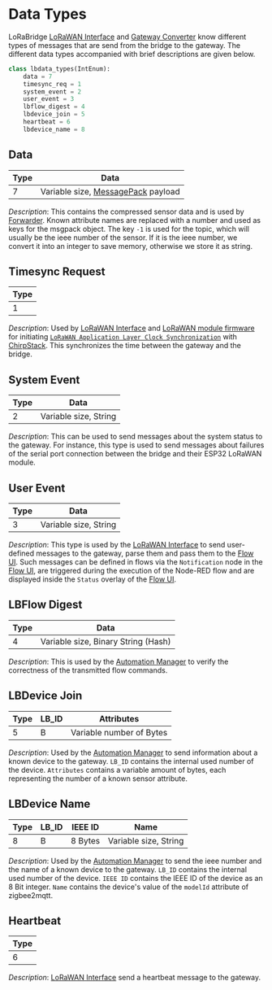 # Data Types

LoRaBridge [LoRaWAN Interface](../system_overview/sw_components.md#bridge-lorawan-interface) and [Gateway Converter](../system_overview/sw_components.md#converter) know different types of messages that are send from the bridge to the gateway. The different data types accompanied with brief descriptions are given below.

```python
class lbdata_types(IntEnum):
    data = 7
    timesync_req = 1
    system_event = 2
    user_event = 3
    lbflow_digest = 4
    lbdevice_join = 5
    heartbeat = 6
    lbdevice_name = 8
```

## Data
| Type  | Data  |
|---|---|
|  7  | Variable size, [MessagePack](https://msgpack.org/) payload   |

*Description*:
This contains the compressed sensor data and is used by [Forwarder](../system_overview/sw_components.md#forwarder). Known attribute names are replaced with a number and used as keys for the msgpack object. The key `-1` is used for the topic, which will usually be the ieee number of the sensor.
If it is the ieee number, we convert it into an integer to save memory, otherwise we store it as string.

## Timesync Request
| Type  | 
|---|
|  1  |

*Description*:
Used by [LoRaWAN Interface](../system_overview/sw_components.md#bridge-lorawan-interface) and [LoRaWAN module firmware](../system_overview/sw_components.md#firmware) for initiating [`LoRaWAN Application Layer Clock Synchronization`](https://lora-alliance.org/wp-content/uploads/2020/11/application_layer_clock_synchronization_v1.0.0.pdf) with [ChirpStack](../system_overview/sw_components.md#chirpstack). This synchronizes the time between the gateway and the bridge.

## System Event
| Type  | Data  |
|---|---|
|  2  | Variable size, String   |

*Description*:
This can be used to send messages about the system status to the gateway.
For instance, this type is used to send messages about failures of the serial port connection between the bridge and their ESP32 LoRaWAN module.

## User Event
| Type  | Data  |
|---|---|
|  3  | Variable size, String   |

*Description*:
This type is used by the [LoRaWAN Interface](../system_overview/sw_components.md#bridge-lorawan-interface) to send user-defined messages to the gateway, parse them and pass them to the [Flow UI](../system_overview/sw_components.md#gateway-flow-ui). Such messages can be defined in flows via the `Notification` node in the [Flow UI](../system_overview/sw_components.md#gateway-flow-ui), are triggered during the execution of the Node-RED flow and are displayed inside the `Status` overlay of the [Flow UI](../system_overview/sw_components.md#gateway-flow-ui).

## LBFlow Digest
| Type  | Data  |
|---|---|
|  4  | Variable size, Binary String (Hash) |

*Description*:
This is used by the [Automation Manager](../system_overview/sw_components.md#automation-manager) to verify the correctness of the transmitted flow commands.

## LBDevice Join
| Type  | LB_ID | Attributes  |
|---|---|---|
|  5  |  B  | Variable number of Bytes |

*Description*:
Used by the [Automation Manager](../system_overview/sw_components.md#automation-manager) to send information about a known device to the gateway. `LB_ID` contains the internal used number of the device. `Attributes` contains a variable amount of bytes, each representing the number of a known sensor attribute.

## LBDevice Name
| Type  | LB_ID | IEEE ID | Name |
|---|---|---|---|
|  8  | B | 8 Bytes | Variable size, String | 

*Description*:
Used by the [Automation Manager](../system_overview/sw_components.md#automation-manager) to send the ieee number and the name of a known device to the gateway. `LB_ID` contains the internal used number of the device. `IEEE ID` contains the IEEE ID of the device as an 8 Bit integer. `Name` contains the device's value of the `modelId` attribute of zigbee2mqtt. 

## Heartbeat
| Type  |
|---|
|  6  |

*Description*:
[LoRaWAN Interface](../system_overview/sw_components.md#bridge-lorawan-interface) send a heartbeat message to the gateway.